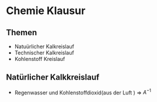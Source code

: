 # Chemie Klausur

## Themen
- Natuürlicher Kalkreislauf
- Technischer Kalkreislauf
- Kohlenstoff Kreislauf

## Natürlicher Kalkkreislauf
 - Regenwasser und Kohlenstoffdioxid(aus der Luft ) => $A^{-1}$
    
